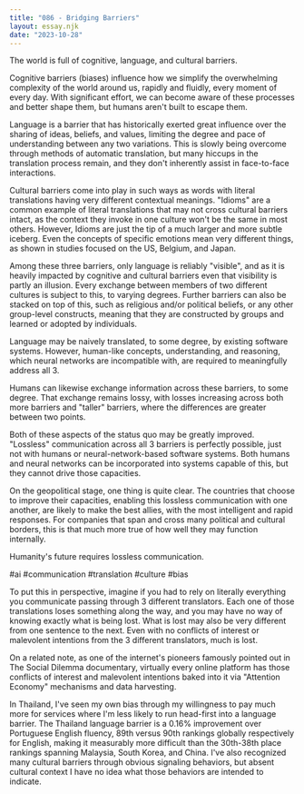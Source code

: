 ```yaml
---
title: "086 - Bridging Barriers"
layout: essay.njk
date: "2023-10-28"
---
```


The world is full of cognitive, language, and cultural barriers.

Cognitive barriers (biases) influence how we simplify the overwhelming complexity of the world around us, rapidly and fluidly, every moment of every day. With significant effort, we can become aware of these processes and better shape them, but humans aren't built to escape them.

Language is a barrier that has historically exerted great influence over the sharing of ideas, beliefs, and values, limiting the degree and pace of understanding between any two variations. This is slowly being overcome through methods of automatic translation, but many hiccups in the translation process remain, and they don't inherently assist in face-to-face interactions.

Cultural barriers come into play in such ways as words with literal translations having very different contextual meanings. "Idioms" are a common example of literal translations that may not cross cultural barriers intact, as the context they invoke in one culture won't be the same in most others. However, Idioms are just the tip of a much larger and more subtle iceberg. Even the concepts of specific emotions mean very different things, as shown in studies focused on the US, Belgium, and Japan.

Among these three barriers, only language is reliably "visible", and as it is heavily impacted by cognitive and cultural barriers even that visibility is partly an illusion. Every exchange between members of two different cultures is subject to this, to varying degrees. Further barriers can also be stacked on top of this, such as religious and/or political beliefs, or any other group-level constructs, meaning that they are constructed by groups and learned or adopted by individuals.

Language may be naively translated, to some degree, by existing software systems. However, human-like concepts, understanding, and reasoning, which neural networks are incompatible with, are required to meaningfully address all 3.

Humans can likewise exchange information across these barriers, to some degree. That exchange remains lossy, with losses increasing across both more barriers and "taller" barriers, where the differences are greater between two points.

Both of these aspects of the status quo may be greatly improved. "Lossless" communication across all 3 barriers is perfectly possible, just not with humans or neural-network-based software systems. Both humans and neural networks can be incorporated into systems capable of this, but they cannot drive those capacities.

On the geopolitical stage, one thing is quite clear. The countries that choose to improve their capacities, enabling this lossless communication with one another, are likely to make the best allies, with the most intelligent and rapid responses. For companies that span and cross many political and cultural borders, this is that much more true of how well they may function internally.

Humanity's future requires lossless communication.

#ai #communication #translation #culture #bias

To put this in perspective, imagine if you had to rely on literally everything you communicate passing through 3 different translators. Each one of those translations loses something along the way, and you may have no way of knowing exactly what is being lost. What is lost may also be very different from one sentence to the next. Even with no conflicts of interest or malevolent intentions from the 3 different translators, much is lost.

On a related note, as one of the internet's pioneers famously pointed out in The Social Dilemma documentary, virtually every online platform has those conflicts of interest and malevolent intentions baked into it via "Attention Economy" mechanisms and data harvesting.

In Thailand, I've seen my own bias through my willingness to pay much more for services where I'm less likely to run head-first into a language barrier. The Thailand language barrier is a 0.16% improvement over Portuguese English fluency, 89th versus 90th rankings globally respectively for English, making it measurably more difficult than the 30th-38th place rankings spanning Malaysia, South Korea, and China. I've also recognized many cultural barriers through obvious signaling behaviors, but absent cultural context I have no idea what those behaviors are intended to indicate.
